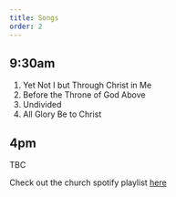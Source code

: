 ```yaml
---
title: Songs
order: 2
---
```


## 9:30am 
1. Yet Not I but Through Christ in Me
2. Before the Throne of God Above
3. Undivided
4. All Glory Be to Christ

## 4pm 

TBC

Check out the church spotify playlist [here](https://open.spotify.com/playlist/3gh0ZKXkJBDbNEnZqJJDXj?si=0908aa3f87544643)
